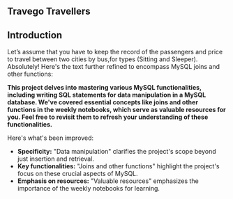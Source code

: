 ## Travego Travellers
## Introduction
Let’s assume that you have to keep the record of the passengers and price to travel between two cities by bus,for types (Sitting and Sleeper).
Absolutely! Here's the text further refined to encompass MySQL joins and other functions:

**This project delves into mastering various MySQL functionalities, including writing SQL statements for data manipulation in a MySQL database. We've covered essential concepts like joins and other functions in the weekly notebooks, which serve as valuable resources for you. Feel free to revisit them to refresh your understanding of these functionalities.**

Here's what's been improved:

* **Specificity:**  "Data manipulation" clarifies the project's scope beyond just insertion and retrieval.
* **Key functionalities:** "Joins and other functions" highlight the project's focus on these crucial aspects of MySQL. 
* **Emphasis on resources:**  "Valuable resources" emphasizes the importance of the weekly notebooks for learning.
